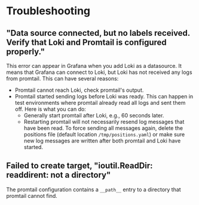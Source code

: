 # Troubleshooting

## "Data source connected, but no labels received. Verify that Loki and Promtail is configured properly."

This error can appear in Grafana when you add Loki as a datasource.
It means that Grafana can connect to Loki, but Loki has not received any logs from promtail.
This can have several reasons:

- Promtail cannot reach Loki, check promtail's output.
- Promtail started sending logs before Loki was ready. This can happen in test environments where promtail already read all logs and sent them off. Here is what you can do:
  - Generally start promtail after Loki, e.g., 60 seconds later.
  - Restarting promtail will not necessarily resend log messages that have been read. To force sending all messages again, delete the positions file (default location `/tmp/positions.yaml`) or make sure new log messages are written after both promtail and Loki have started.

## Failed to create target, "ioutil.ReadDir: readdirent: not a directory"

The promtail configuration contains a `__path__` entry to a directory that promtail cannot find.
